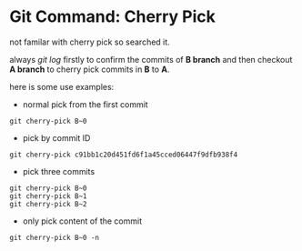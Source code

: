 # Git Command: Cherry Pick

not familar with cherry pick so searched it.

always *git log* firstly to confirm the commits of **B branch** and then checkout **A branch** to cherry pick commits in **B** to **A**.

here is some use examples:

* normal pick from the first commit
```
git cherry-pick B~0
```

* pick by commit ID
```
git cherry-pick c91bb1c20d451fd6f1a45cced06447f9dfb938f4
```

* pick three commits
```
git cherry-pick B~0
git cherry-pick B~1
git cherry-pick B~2
```

* only pick content of the commit
```
git cherry-pick B~0 -n
```
